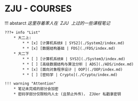 # ZJU - COURSES

!!! abstarct
    $这里存着苯人在  ~~ ZJU ~~ 上过的一些课程笔记$ 

    ???+ info "List"
        * 大二上: 
            * * [x] [计算机系统Ⅱ | SYS2](./System2/index.md)
            * * [x] [数据结构基础 | FDS](./FDS/index.md)
        * 大二下
            * * [ ] [计算机系统Ⅲ | SYS3](./System3/index.md)
            * * [ ] [高级数据结构与算法分析 | ADS](./ADS/index.md)
            * * [x] [面向对象程序设计 | OOP](./OOP/index.md)
            * * [ ] [密码学 | Crypto](./Crypto/index.md)

    !!! warning "Attention"
        * 笔记未完成的部分会加密
        * 密码学部分仅限校内人士 (且禁止外传)， ZJUer 私戳拿密钥

